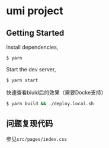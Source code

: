 # umi project

## Getting Started

Install dependencies,

```bash
$ yarn
```

Start the dev server,

```bash
$ yarn start
```

快速查看biuld后的效果（需要Docke支持）


```bash
$ yarn build && ./deploy.local.sh
```

## 问题复现代码

参见`src/pages/index.css`

